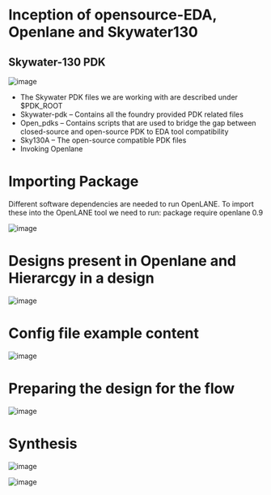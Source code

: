 # Inception of opensource-EDA, Openlane and Skywater130

## Skywater-130 PDK

![image](https://github.com/Pranav1723/pes_pd/assets/78376336/4e7ea4d5-733e-4c6f-b87e-0b8f7ad4c414)

- The Skywater PDK files we are working with are described under $PDK_ROOT
- Skywater-pdk – Contains all the foundry provided PDK related files
- Open_pdks – Contains scripts that are used to bridge the gap between closed-source and open-source PDK to EDA tool compatibility
- Sky130A – The open-source compatible PDK files
- Invoking Openlane

# Importing Package

Different software dependencies are needed to run OpenLANE. To import these into the OpenLANE tool we need to run: package require openlane 0.9

![image](https://github.com/Pranav1723/pes_pd/assets/78376336/24cf6c89-89c8-4a31-93b4-3c60f74b1e7b)

# Designs present in Openlane and Hierarcgy in a design

![image](https://github.com/Pranav1723/pes_pd/assets/78376336/899d72a8-b1e5-4873-aa8c-a54f6b157c33)

# Config file example content

![image](https://github.com/Pranav1723/pes_pd/assets/78376336/a4e11682-4d5f-4ad7-8b19-75905f9adbe2)

# Preparing the design for the flow

![image](https://github.com/Pranav1723/pes_pd/assets/78376336/438aaf64-7f1e-4e40-ba88-f92a0a569d96)

# Synthesis

![image](https://github.com/Pranav1723/pes_pd/assets/78376336/c4fa80e4-2cdd-4b81-926b-bb505ac6423c)

![image](https://github.com/Pranav1723/pes_pd/assets/78376336/840f3a82-82d2-4b5a-9395-9ae25bdbfd5c)


